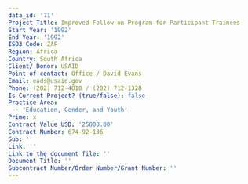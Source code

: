 ```yaml
---
data_id: '71'
Project Title: Improved Follow-on Program for Participant Trainees
Start Year: '1992'
End Year: '1992'
ISO3 Code: ZAF
Region: Africa
Country: South Africa
Client/ Donor: USAID
Point of contact: Office / David Evans
Email: eads@usaid.gov
Phone: (202) 712-4810 / (202) 712-1328
Is Current Project? (true/false): false
Practice Area:
  - 'Education, Gender, and Youth'
Prime: x
Contract Value USD: '25000.00'
Contract Number: 674-92-136
Sub: ''
Link: ''
Link to the document file: ''
Document Title: ''
Subcontract Number/Order Number/Grant Number: ''
---
```


